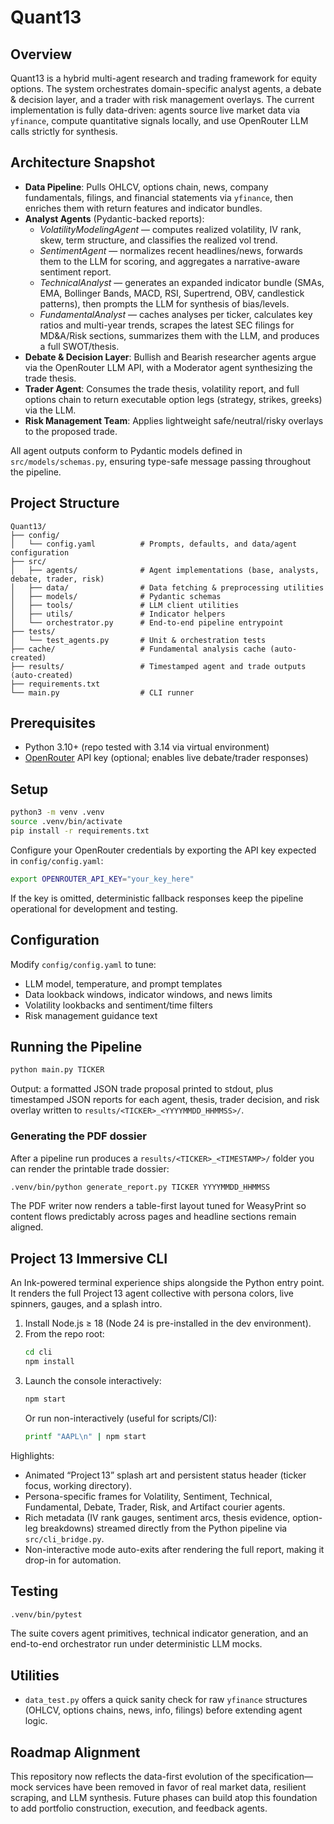# Quant13

## Overview
Quant13 is a hybrid multi-agent research and trading framework for equity options. The system orchestrates domain-specific analyst agents, a debate & decision layer, and a trader with risk management overlays. The current implementation is fully data-driven: agents source live market data via `yfinance`, compute quantitative signals locally, and use OpenRouter LLM calls strictly for synthesis.

## Architecture Snapshot
- **Data Pipeline**: Pulls OHLCV, options chain, news, company fundamentals, filings, and financial statements via `yfinance`, then enriches them with return features and indicator bundles.
- **Analyst Agents** (Pydantic-backed reports):
  - *VolatilityModelingAgent* — computes realized volatility, IV rank, skew, term structure, and classifies the realized vol trend.
  - *SentimentAgent* — normalizes recent headlines/news, forwards them to the LLM for scoring, and aggregates a narrative-aware sentiment report.
  - *TechnicalAnalyst* — generates an expanded indicator bundle (SMAs, EMA, Bollinger Bands, MACD, RSI, Supertrend, OBV, candlestick patterns), then prompts the LLM for synthesis of bias/levels.
  - *FundamentalAnalyst* — caches analyses per ticker, calculates key ratios and multi-year trends, scrapes the latest SEC filings for MD&A/Risk sections, summarizes them with the LLM, and produces a full SWOT/thesis.
- **Debate & Decision Layer**: Bullish and Bearish researcher agents argue via the OpenRouter LLM API, with a Moderator agent synthesizing the trade thesis.
- **Trader Agent**: Consumes the trade thesis, volatility report, and full options chain to return executable option legs (strategy, strikes, greeks) via the LLM.
- **Risk Management Team**: Applies lightweight safe/neutral/risky overlays to the proposed trade.

All agent outputs conform to Pydantic models defined in `src/models/schemas.py`, ensuring type-safe message passing throughout the pipeline.

## Project Structure
```
Quant13/
├── config/
│   └── config.yaml          # Prompts, defaults, and data/agent configuration
├── src/
│   ├── agents/              # Agent implementations (base, analysts, debate, trader, risk)
│   ├── data/                # Data fetching & preprocessing utilities
│   ├── models/              # Pydantic schemas
│   ├── tools/               # LLM client utilities
│   ├── utils/               # Indicator helpers
│   └── orchestrator.py      # End-to-end pipeline entrypoint
├── tests/
│   └── test_agents.py       # Unit & orchestration tests
├── cache/                   # Fundamental analysis cache (auto-created)
├── results/                 # Timestamped agent and trade outputs (auto-created)
├── requirements.txt
└── main.py                  # CLI runner
```

## Prerequisites
- Python 3.10+ (repo tested with 3.14 via virtual environment)
- [OpenRouter](https://openrouter.ai) API key (optional; enables live debate/trader responses)

## Setup
```bash
python3 -m venv .venv
source .venv/bin/activate
pip install -r requirements.txt
```

Configure your OpenRouter credentials by exporting the API key expected in `config/config.yaml`:
```bash
export OPENROUTER_API_KEY="your_key_here"
```
If the key is omitted, deterministic fallback responses keep the pipeline operational for development and testing.

## Configuration
Modify `config/config.yaml` to tune:
- LLM model, temperature, and prompt templates
- Data lookback windows, indicator windows, and news limits
- Volatility lookbacks and sentiment/time filters
- Risk management guidance text

## Running the Pipeline
```bash
python main.py TICKER
```
Output: a formatted JSON trade proposal printed to stdout, plus timestamped JSON reports for each agent, thesis, trader decision, and risk overlay written to `results/<TICKER>_<YYYYMMDD_HHMMSS>/`.

### Generating the PDF dossier
After a pipeline run produces a `results/<TICKER>_<TIMESTAMP>/` folder you can render the printable trade dossier:

```bash
.venv/bin/python generate_report.py TICKER YYYYMMDD_HHMMSS
```

The PDF writer now renders a table-first layout tuned for WeasyPrint so content flows predictably across pages and headline sections remain aligned.

## Project 13 Immersive CLI
An Ink-powered terminal experience ships alongside the Python entry point. It renders the full Project 13 agent collective with persona colors, live spinners, gauges, and a splash intro.

1. Install Node.js ≥ 18 (Node 24 is pre-installed in the dev environment).
2. From the repo root:
   ```bash
   cd cli
   npm install
   ```
3. Launch the console interactively:
   ```bash
   npm start
   ```
   Or run non-interactively (useful for scripts/CI):
   ```bash
   printf "AAPL\n" | npm start
   ```

Highlights:
- Animated “Project 13” splash art and persistent status header (ticker focus, working directory).
- Persona-specific frames for Volatility, Sentiment, Technical, Fundamental, Debate, Trader, Risk, and Artifact courier agents.
- Rich metadata (IV rank gauges, sentiment arcs, thesis evidence, option-leg breakdowns) streamed directly from the Python pipeline via `src/cli_bridge.py`.
- Non-interactive mode auto-exits after rendering the full report, making it drop-in for automation.

## Testing
```bash
.venv/bin/pytest
```
The suite covers agent primitives, technical indicator generation, and an end-to-end orchestrator run under deterministic LLM mocks.

## Utilities
- `data_test.py` offers a quick sanity check for raw `yfinance` structures (OHLCV, options chains, news, info, filings) before extending agent logic.

## Roadmap Alignment
This repository now reflects the data-first evolution of the specification—mock services have been removed in favor of real market data, resilient scraping, and LLM synthesis. Future phases can build atop this foundation to add portfolio construction, execution, and feedback agents.